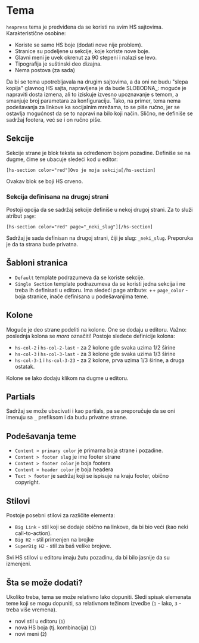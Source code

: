 # Tema

`heapress` tema je predviđena da se koristi na svim HS sajtovima. Karakteristične osobine:

+ Koriste se samo HS boje (dodati nove nije problem).
+ Stranice su podeljene u sekcije, koje koriste nove boje.
+ Glavni meni je uvek okrenut za 90 stepeni i nalazi se levo.
+ Tipografija je suštinski deo dizajna.
+ Nema postova (za sada)

Da bi se tema upotrebljavala na drugim sajtovima, a da oni ne budu "slepa kopija" glavnog HS sajta, napravljena je da bude SLOBODNA_: moguće je napraviti dosta izmena, ali to iziskuje izvesno upoznavanje s temom, a smanjuje broj parametara za konfiguraciju. Tako, na primer, tema nema podešavanja za linkove ka socijalnim mrežama, to se piše ručno, jer se ostavlja mogućnost da se to napravi na bilo koji način. Slično, ne definiše se sadržaj footera, već se i on ručno piše.

## Sekcije

Sekcije strane je blok teksta sa određenom bojom pozadine. Definiše se na dugme, čime se ubacuje sledeći kod u editor:

```
[hs-section color="red"]Ovo je moja sekcija[/hs-section]
```

Ovakav blok se boji HS crveno.

### Sekcija definisana na drugoj strani

Postoji opcija da se sadržaj sekcije definiše u nekoj drugoj strani. Za to služi atribut `page`:

```
[hs-section color="red" page="_neki_slug"][/hs-section]
```

Sadržaj je sada definisan na drugoj strani, čiji je slug: `_neki_slug`. Preporuka je da ta strana bude privatna.

## Šabloni stranica

+ `Default` template podrazumeva da se koriste sekcije.
+ `Single Section` template podrazumeva da se koristi jedna sekcija i ne treba ih definisati u editoru. Ima sledeći page atribute:
++ `page_color` - boja stranice, inače definisana u podešavanjima teme.

## Kolone

Moguće je deo strane podeliti na kolone. One se dodaju u editoru. Važno: poslednja kolona se _mora_ označiti! Postoje sledeće definicije kolona:

+ `hs-col-2` i `hs-col-2-last` - za 2 kolone gde svaka uzima 1/2 širine
+ `hs-col-3` i `hs-col-3-last` - za 3 kolone gde svaka uzima 1/3 širine
+ `hs-col-3-1` i `hs-col-3-23` - za 2 kolone, prva uzima 1/3 širine, a druga ostatak.

Kolone se lako dodaju klikom na dugme u editoru.

## Partials

Sadržaj se može ubacivati i kao partials, pa se preporučuje da se oni imenuju sa `_` prefiksom i da budu privatne strane.

## Podešavanja teme

+ `Content > primary color` je primarna boja strane i pozadine.
+ `Content > footer slug` je ime footer strane
+ `Content > footer color` je boja footera
+ `Content > header color` je boja headera
+ `Text > footer` je sadržaj koji se ispisuje na kraju footer, obično copyright.

## Stilovi

Postoje posebni stilovi za različite elementa:

+ `Big Link` - stil koji se dodaje obično na linkove, da bi bio veći (kao neki call-to-action).
+ `Big H2` - stil primenjen na brojke
+ `SuperBig H2` - stil za baš velike brojeve.

Svi HS stilovi u editoru imaju žutu pozadinu, da bi bilo jasnije da su izmenjeni.

## Šta se može dodati?

Ukoliko treba, tema se može relativno lako dopuniti. Sledi spisak elemenata teme koji se mogu dopuniti, sa relativnom težinom izvedbe (`1` - lako, `3` - treba više vremena).

+ novi stil u editoru (`1`)
+ nova HS boja (tj. kombinacija) (`1`)
+ novi meni (`2`)
